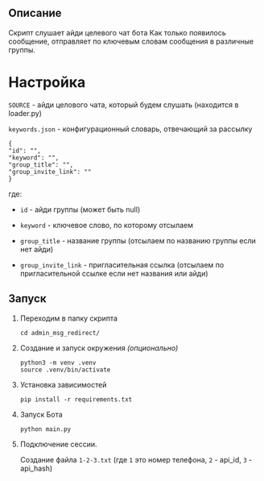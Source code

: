 ## Описание

Скрипт слушает айди целевого чат бота
Как только появилось сообщение, отправляет по ключевым словам сообщения в различные группы.


# Настройка

`SOURCE` - айди целового чата, который будем слушать (находится в loader.py)

`keywords.json` - конфигурационный словарь, отвечающий за рассылку

```
{
"id": "",
"keyword": "",
"group_title": "",
"group_invite_link": ""
}
```
где:

- `id` - айди группы (может быть null)

- `keyword` - ключевое слово, по которому отсылаем

- `group_title` - название группы (отсылаем по названию группы если нет айди)

- `group_invite_link` - пригласительная ссылка (отсылаем по пригласительной ссылке если нет названия или айди)


## Запуск 

1. Переходим в папку скрипта

    ```shell
    cd admin_msg_redirect/
    ```

2. Создание и запуск окружения _(опционально)_

    ```shell
    python3 -m venv .venv
    source .venv/bin/activate
    ```

3. Установка зависимостей

    ```shell
    pip install -r requirements.txt 
    ```


4. Запуск Бота

    ```shell
    python main.py
    ```

5. Подключение сессии.

    Создание файла `1-2-3.txt` (где `1` это номер телефона, `2` - api_id, `3` - api_hash)

